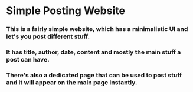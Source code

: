 # Simple Posting Website  

### This is a fairly simple website, which has a minimalistic UI and let's you post different stuff. 
### It has title, author, date, content and mostly the main stuff a post can have.
### There's also a dedicated page that can be used to post stuff and it will appear on the main page instantly.
